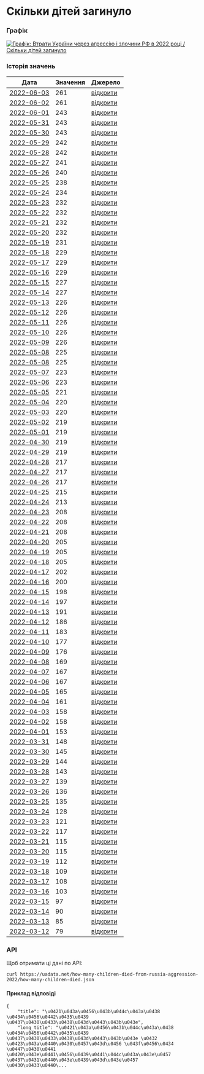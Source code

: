 # Скільки дітей загинуло
### Графік
[ ![Графік: Втрати України через агрессію і злочини РФ в 2022 році / Скільки дітей загинуло](https://uadata.net/screen?459561&u=%2Fhow-many-children-died-from-russia-aggression-2022%2Fhow-many-children-died) ](https://uadata.net/how-many-children-died-from-russia-aggression-2022/how-many-children-died)

### Історія значень
| Дата | Значення | Джерело |
|---|---|---|
| [2022-06-03](https://uadata.net/how-many-children-died-from-russia-aggression-2022/how-many-children-died/2022-06-03+08%3A24%3A31) | 261 | [відкрити](https://gp.gov.ua/ua/posts/yuvenalni-prokurori-vnaslidok-zbroinoyi-agresiyi-rf-v-ukrayini-zaginuli-261-ditina-2) |
| [2022-06-02](https://uadata.net/how-many-children-died-from-russia-aggression-2022/how-many-children-died/2022-06-02+11%3A36%3A15) | 261 | [відкрити](https://gp.gov.ua/ua/posts/yuvenalni-prokurori-vnaslidok-zbroinoyi-agresiyi-rf-v-ukrayini-zaginuli-261-ditina) |
| [2022-06-01](https://uadata.net/how-many-children-died-from-russia-aggression-2022/how-many-children-died/2022-06-01+06%3A44%3A26) | 243 | [відкрити](https://gp.gov.ua/ua/posts/yuvenalni-prokurori-vnaslidok-zbroinoyi-agresiyi-rf-v-ukrayini-zaginuli-243-ditini-3) |
| [2022-05-31](https://uadata.net/how-many-children-died-from-russia-aggression-2022/how-many-children-died/2022-05-31+09%3A41%3A16) | 243 | [відкрити](https://gp.gov.ua/ua/posts/yuvenalni-prokurori-vnaslidok-zbroinoyi-agresiyi-rf-v-ukrayini-zaginuli-243-ditini-2) |
| [2022-05-30](https://uadata.net/how-many-children-died-from-russia-aggression-2022/how-many-children-died/2022-05-30+08%3A32%3A26) | 243 | [відкрити](https://gp.gov.ua/ua/posts/yuvenalni-prokurori-vnaslidok-zbroinoyi-agresiyi-rf-v-ukrayini-zaginuli-243-ditini) |
| [2022-05-29](https://uadata.net/how-many-children-died-from-russia-aggression-2022/how-many-children-died/2022-05-29+08%3A56%3A01) | 242 | [відкрити](https://gp.gov.ua/ua/posts/yuvenalni-prokurori-vnaslidok-zbroinoyi-agresiyi-rf-v-ukrayini-zaginuli-242-ditini-2) |
| [2022-05-28](https://uadata.net/how-many-children-died-from-russia-aggression-2022/how-many-children-died/2022-05-28+11%3A05%3A50) | 242 | [відкрити](https://gp.gov.ua/ua/posts/yuvenalni-prokurori-vnaslidok-zbroinoyi-agresiyi-rf-v-ukrayini-zaginuli-242-ditini) |
| [2022-05-27](https://uadata.net/how-many-children-died-from-russia-aggression-2022/how-many-children-died/2022-05-27+17%3A21%3A27) | 241 | [відкрити](https://gp.gov.ua/ua/posts/yuvenalni-prokurori-vnaslidok-zbroinoyi-agresiyi-rf-v-ukrayini-zaginula-241-ditina) |
| [2022-05-26](https://uadata.net/how-many-children-died-from-russia-aggression-2022/how-many-children-died/2022-05-26+08%3A00%3A47) | 240 | [відкрити](https://gp.gov.ua/ua/posts/yuvenalni-prokurori-240-ditei-zaginulo-v-ukrayini-vnaslidok-zbroinoyi-agresiyi-rf) |
| [2022-05-25](https://uadata.net/how-many-children-died-from-russia-aggression-2022/how-many-children-died/2022-05-25+07%3A59%3A41) | 238 | [відкрити](https://gp.gov.ua/ua/posts/yuvenalni-prokurori-238-ditei-zaginulo-v-ukrayini-vnaslidok-zbroinoyi-agresiyi-rf) |
| [2022-05-24](https://uadata.net/how-many-children-died-from-russia-aggression-2022/how-many-children-died/2022-05-24+11%3A20%3A03) | 234 | [відкрити](https://gp.gov.ua/ua/posts/yuvenalni-prokurori-234-ditini-zaginuli-v-ukrayini-vnaslidok-zbroinoyi-agresiyi-rf) |
| [2022-05-23](https://uadata.net/how-many-children-died-from-russia-aggression-2022/how-many-children-died/2022-05-23+07%3A12%3A00) | 232 | [відкрити](https://gp.gov.ua/ua/posts/yuvenalni-prokurori-vnaslidok-zbroinoyi-agresiyi-rf-v-ukrayini-zaginuli-232-ditini-8371) |
| [2022-05-22](https://uadata.net/how-many-children-died-from-russia-aggression-2022/how-many-children-died/2022-05-22+06%3A36%3A24) | 232 | [відкрити](https://gp.gov.ua/ua/posts/yuvenalni-prokurori-vnaslidok-zbroinoyi-agresiyi-rf-v-ukrayini-zaginuli-232-ditini-3) |
| [2022-05-21](https://uadata.net/how-many-children-died-from-russia-aggression-2022/how-many-children-died/2022-05-21+07%3A08%3A27) | 232 | [відкрити](https://gp.gov.ua/ua/posts/yuvenalni-prokurori-vnaslidok-zbroinoyi-agresiyi-rf-v-ukrayini-zaginuli-232-ditini-2) |
| [2022-05-20](https://uadata.net/how-many-children-died-from-russia-aggression-2022/how-many-children-died/2022-05-20+09%3A11%3A37) | 232 | [відкрити](https://gp.gov.ua/ua/posts/yuvenalni-prokurori-vnaslidok-zbroinoyi-agresiyi-rf-v-ukrayini-zaginuli-232-ditini) |
| [2022-05-19](https://uadata.net/how-many-children-died-from-russia-aggression-2022/how-many-children-died/2022-05-19+06%3A36%3A11) | 231 | [відкрити](https://gp.gov.ua/ua/posts/yuvenalni-prokurori-vnaslidok-zbroinoyi-agresiyi-rf-v-ukrayini-zaginula-231-ditina) |
| [2022-05-18](https://uadata.net/how-many-children-died-from-russia-aggression-2022/how-many-children-died/2022-05-18+06%3A58%3A44) | 229 | [відкрити](https://gp.gov.ua/ua/posts/yuvenalni-prokurori-vnaslidok-zbroinoyi-agresiyi-rf-v-ukrayini-zaginulo-229-ditei-3) |
| [2022-05-17](https://uadata.net/how-many-children-died-from-russia-aggression-2022/how-many-children-died/2022-05-17+09%3A03%3A41) | 229 | [відкрити](https://gp.gov.ua/ua/posts/yuvenalni-prokurori-vnaslidok-zbroinoyi-agresiyi-rf-v-ukrayini-zaginulo-229-ditei-2) |
| [2022-05-16](https://uadata.net/how-many-children-died-from-russia-aggression-2022/how-many-children-died/2022-05-16+08%3A56%3A08) | 229 | [відкрити](https://gp.gov.ua/ua/posts/yuvenalni-prokurori-vnaslidok-zbroinoyi-agresiyi-rf-v-ukrayini-zaginulo-229-ditei) |
| [2022-05-15](https://uadata.net/how-many-children-died-from-russia-aggression-2022/how-many-children-died/2022-05-15+09%3A22%3A57) | 227 | [відкрити](https://gp.gov.ua/ua/posts/yuvenalni-prokurori-vnaslidok-zbroinoyi-agresiyi-rf-v-ukrayini-zaginulo-227-ditei-2) |
| [2022-05-14](https://uadata.net/how-many-children-died-from-russia-aggression-2022/how-many-children-died/2022-05-14+09%3A27%3A33) | 227 | [відкрити](https://gp.gov.ua/ua/posts/yuvenalni-prokurori-vnaslidok-zbroinoyi-agresiyi-rf-v-ukrayini-zaginulo-227-ditei) |
| [2022-05-13](https://uadata.net/how-many-children-died-from-russia-aggression-2022/how-many-children-died/2022-05-13+10%3A09%3A08) | 226 | [відкрити](https://gp.gov.ua/ua/posts/yuvenalni-prokurori-226-ditei-zaginulo-v-ukrayini-cerez-zbroinu-agresiyu-rf-7957) |
| [2022-05-12](https://uadata.net/how-many-children-died-from-russia-aggression-2022/how-many-children-died/2022-05-12+10%3A23%3A31) | 226 | [відкрити](https://gp.gov.ua/ua/posts/yuvenalni-prokurori-226-ditei-zaginulo-v-ukrayini-cerez-zbroinu-agresiyu-rf-7926) |
| [2022-05-11](https://uadata.net/how-many-children-died-from-russia-aggression-2022/how-many-children-died/2022-05-11+09%3A32%3A45) | 226 | [відкрити](https://gp.gov.ua/ua/posts/yuvenalni-prokurori-226-ditei-zaginulo-v-ukrayini-cerez-zbroinu-agresiyu-rf-3) |
| [2022-05-10](https://uadata.net/how-many-children-died-from-russia-aggression-2022/how-many-children-died/2022-05-10+12%3A44%3A31) | 226 | [відкрити](https://gp.gov.ua/ua/posts/yuvenalni-prokurori-226-ditei-zaginulo-v-ukrayini-cerez-zbroinu-agresiyu-rf-2) |
| [2022-05-09](https://uadata.net/how-many-children-died-from-russia-aggression-2022/how-many-children-died/2022-05-09+10%3A15%3A42) | 226 | [відкрити](https://gp.gov.ua/ua/posts/yuvenalni-prokurori-226-ditei-zaginulo-v-ukrayini-cerez-zbroinu-agresiyu-rf) |
| [2022-05-08](https://uadata.net/how-many-children-died-from-russia-aggression-2022/how-many-children-died/2022-05-08+10%3A39%3A53) | 225 | [відкрити](https://gp.gov.ua/ua/posts/yuvenalni-prokurori-225-ditei-zaginulo-v-ukrayini-cerez-zbroinu-agresiyu-rf) |
| [2022-05-08](https://uadata.net/how-many-children-died-from-russia-aggression-2022/how-many-children-died/2022-05-08+10%3A39%3A53) | 225 | [відкрити](https://gp.gov.ua/ua/posts/yuvenalni-prokurori-225-ditei-zaginulo-v-ukrayini-cerez-zbroinu-agresiyu-rf) |
| [2022-05-07](https://uadata.net/how-many-children-died-from-russia-aggression-2022/how-many-children-died/2022-05-07+10%3A15%3A18) | 223 | [відкрити](https://gp.gov.ua/ua/posts/yuvenalni-prokurori-223-ditini-zaginuli-v-ukrayini-cerez-zbroinu-agresiyu-rf-2) |
| [2022-05-06](https://uadata.net/how-many-children-died-from-russia-aggression-2022/how-many-children-died/2022-05-06+11%3A33%3A34) | 223 | [відкрити](https://gp.gov.ua/ua/posts/yuvenalni-prokurori-223-ditini-zaginuli-v-ukrayini-cerez-zbroinu-agresiyu-rf) |
| [2022-05-05](https://uadata.net/how-many-children-died-from-russia-aggression-2022/how-many-children-died/2022-05-05+10%3A25%3A21) | 221 | [відкрити](https://gp.gov.ua/ua/posts/yuvenalni-prokurori-221-ditina-zaginula-v-ukrayini-cerez-zbroinu-agresiyu-rf) |
| [2022-05-04](https://uadata.net/how-many-children-died-from-russia-aggression-2022/how-many-children-died/2022-05-04+10%3A18%3A57) | 220 | [відкрити](https://gp.gov.ua/ua/posts/yuvenalni-prokurori-220-ditei-zaginuli-v-ukrayini-cerez-zbroinu-agresiyu-rf-2) |
| [2022-05-03](https://uadata.net/how-many-children-died-from-russia-aggression-2022/how-many-children-died/2022-05-03+11%3A33%3A02) | 220 | [відкрити](https://gp.gov.ua/ua/posts/yuvenalni-prokurori-220-ditei-zaginuli-v-ukrayini-cerez-zbroinu-agresiyu-rf) |
| [2022-05-02](https://uadata.net/how-many-children-died-from-russia-aggression-2022/how-many-children-died/2022-05-02+09%3A45%3A07) | 219 | [відкрити](https://gp.gov.ua/ua/posts/yuvenalni-prokurori-219-ditei-zaginuli-v-ukrayini-cerez-zbroinu-agresiyu-rf-7672) |
| [2022-05-01](https://uadata.net/how-many-children-died-from-russia-aggression-2022/how-many-children-died/2022-05-01+09%3A11%3A32) | 219 | [відкрити](https://gp.gov.ua/ua/posts/yuvenalni-prokurori-219-ditei-zaginuli-v-ukrayini-cerez-zbroinu-agresiyu-rf-3) |
| [2022-04-30](https://uadata.net/how-many-children-died-from-russia-aggression-2022/how-many-children-died/2022-04-30+10%3A24%3A45) | 219 | [відкрити](https://gp.gov.ua/ua/posts/yuvenalni-prokurori-219-ditei-zaginuli-v-ukrayini-cerez-zbroinu-agresiyu-rf-2) |
| [2022-04-29](https://uadata.net/how-many-children-died-from-russia-aggression-2022/how-many-children-died/2022-04-29+08%3A41%3A12) | 219 | [відкрити](https://gp.gov.ua/ua/posts/yuvenalni-prokurori-219-ditei-zaginuli-v-ukrayini-cerez-zbroinu-agresiyu-rf) |
| [2022-04-28](https://uadata.net/how-many-children-died-from-russia-aggression-2022/how-many-children-died/2022-04-28+10%3A31%3A21) | 217 | [відкрити](https://gp.gov.ua/ua/posts/yuvenalni-prokurori-217-ditei-zaginuli-v-ukrayini-cerez-zbroinu-agresiyu-rf-3) |
| [2022-04-27](https://uadata.net/how-many-children-died-from-russia-aggression-2022/how-many-children-died/2022-04-27+21%3A50%3A33) | 217 | [відкрити](https://gp.gov.ua/ua/posts/yuvenalni-prokurori-217-ditei-zaginuli-v-ukrayini-cerez-zbroinu-agresiyu-rf-2) |
| [2022-04-26](https://uadata.net/how-many-children-died-from-russia-aggression-2022/how-many-children-died/2022-04-26+10%3A42%3A38) | 217 | [відкрити](https://gp.gov.ua/ua/posts/yuvenalni-prokurori-217-ditei-zaginuli-v-ukrayini-cerez-zbroinu-agresiyu-rf) |
| [2022-04-25](https://uadata.net/how-many-children-died-from-russia-aggression-2022/how-many-children-died/2022-04-25+09%3A38%3A21) | 215 | [відкрити](https://gp.gov.ua/ua/posts/yuvenalni-prokurori-215-ditei-zaginuli-v-ukrayini-cerez-zbroinu-agresiyu-rf) |
| [2022-04-24](https://uadata.net/how-many-children-died-from-russia-aggression-2022/how-many-children-died/2022-04-24+15%3A17%3A57) | 213 | [відкрити](https://gp.gov.ua/ua/posts/yuvenalni-prokurori-213-ditei-zaginuli-v-ukrayini-cerez-zbroinu-agresiyu-rf) |
| [2022-04-23](https://uadata.net/how-many-children-died-from-russia-aggression-2022/how-many-children-died/2022-04-23+11%3A24%3A30) | 208 | [відкрити](https://gp.gov.ua/ua/posts/yuvenalni-prokurori-cerez-zbroinu-agresiyu-rf-v-ukrayini-zaginuli-208-ditei) |
| [2022-04-22](https://uadata.net/how-many-children-died-from-russia-aggression-2022/how-many-children-died/2022-04-22+12%3A10%3A40) | 208 | [відкрити](https://gp.gov.ua/ua/posts/yuvenalni-prokurori-208-ditei-zaginuli-v-ukrayini-cerez-zbroinu-agresiyu-rf-2) |
| [2022-04-21](https://uadata.net/how-many-children-died-from-russia-aggression-2022/how-many-children-died/2022-04-21+10%3A51%3A46) | 208 | [відкрити](https://gp.gov.ua/ua/posts/yuvenalni-prokurori-208-ditei-zaginuli-v-ukrayini-cerez-zbroinu-agresiyu-rf) |
| [2022-04-20](https://uadata.net/how-many-children-died-from-russia-aggression-2022/how-many-children-died/2022-04-20+12%3A55%3A31) | 205 | [відкрити](https://gp.gov.ua/ua/posts/yuvenalni-prokurori-205-ditei-zaginuli-v-ukrayini-cerez-zbroinu-agresiyu-rf) |
| [2022-04-19](https://uadata.net/how-many-children-died-from-russia-aggression-2022/how-many-children-died/2022-04-19+11%3A05%3A11) | 205 | [відкрити](https://gp.gov.ua/ua/posts/yuvenalni-prokurori-205-ditei-zaginuli-cerez-zbroinu-agresiyu-rf-v-ukrayini-2) |
| [2022-04-18](https://uadata.net/how-many-children-died-from-russia-aggression-2022/how-many-children-died/2022-04-18+11%3A07%3A44) | 205 | [відкрити](https://gp.gov.ua/ua/posts/yuvenalni-prokurori-205-ditei-zaginuli-cerez-zbroinu-agresiyu-rf-v-ukrayini) |
| [2022-04-17](https://uadata.net/how-many-children-died-from-russia-aggression-2022/how-many-children-died/2022-04-17+11%3A08%3A10) | 202 | [відкрити](https://gp.gov.ua/ua/posts/yuvenalni-prokurori-202-ditini-zaginuli-cerez-zbroinu-agresiyu-rf-v-ukrayini) |
| [2022-04-16](https://uadata.net/how-many-children-died-from-russia-aggression-2022/how-many-children-died/2022-04-16+13%3A41%3A06) | 200 | [відкрити](https://gp.gov.ua/ua/posts/yuvenalni-prokurori-cerez-zbroinu-agresiyu-rf-v-ukrayini-zaginuli-200-ditei) |
| [2022-04-15](https://uadata.net/how-many-children-died-from-russia-aggression-2022/how-many-children-died/2022-04-15+09%3A58%3A54) | 198 | [відкрити](https://gp.gov.ua/ua/posts/yuvenalni-prokurori-cerez-zbroinu-agresiyu-rf-v-ukrayini-zaginuli-198-ditei) |
| [2022-04-14](https://uadata.net/how-many-children-died-from-russia-aggression-2022/how-many-children-died/2022-04-14+12%3A26%3A03) | 197 | [відкрити](https://gp.gov.ua/ua/posts/yuvenalni-prokurori-cerez-zbroinu-agresiyu-rf-v-ukrayini-zaginuli-197-ditei) |
| [2022-04-13](https://uadata.net/how-many-children-died-from-russia-aggression-2022/how-many-children-died/2022-04-13+12%3A37%3A18) | 191 | [відкрити](https://gp.gov.ua/ua/posts/yuvenalni-prokurori-191-ditina-zaginula-v-ukrayini-cerez-zbroinu-agresiyu-rf) |
| [2022-04-12](https://uadata.net/how-many-children-died-from-russia-aggression-2022/how-many-children-died/2022-04-12+12%3A10%3A04) | 186 | [відкрити](https://gp.gov.ua/ua/posts/yuvenalni-prokurori-186-ditei-zaginulo-v-ukrayini-cerez-zbroinu-agresiyu-rf) |
| [2022-04-11](https://uadata.net/how-many-children-died-from-russia-aggression-2022/how-many-children-died/2022-04-11+11%3A51%3A07) | 183 | [відкрити](https://www.gp.gov.ua/ua/posts/yuvenalni-prokurori-183-ditini-zaginuli-v-ukrayini-cerez-zbroinu-agresiyu-rf) |
| [2022-04-10](https://uadata.net/how-many-children-died-from-russia-aggression-2022/how-many-children-died/2022-04-10+09%3A29%3A42) | 177 | [відкрити](https://gp.gov.ua/ua/posts/yuvenalni-prokurori-177-ditei-zaginuli-vnaslidok-zbroinoyi-agresiyi-rf-v-ukrayini) |
| [2022-04-09](https://uadata.net/how-many-children-died-from-russia-aggression-2022/how-many-children-died/2022-04-09+12%3A14%3A37) | 176 | [відкрити](https://gp.gov.ua/ua/posts/yuvenalni-prokurori-vnaslidok-zbroinoyi-agresiyi-rf-v-ukrayini-zaginuli-176-ditei) |
| [2022-04-08](https://uadata.net/how-many-children-died-from-russia-aggression-2022/how-many-children-died/2022-04-08+20%3A33%3A40) | 169 | [відкрити](https://gp.gov.ua/ua/posts/yuvenalni-prokurori-169-ditei-zaginuli-v-ukrayini-vnaslidok-zbroinoyi-agresiyi-rf) |
| [2022-04-07](https://uadata.net/how-many-children-died-from-russia-aggression-2022/how-many-children-died/2022-04-07+13%3A47%3A56) | 167 | [відкрити](https://gp.gov.ua/ua/posts/yuvenalni-prokurori-167-ditei-zaginuli-v-ukrayini-vnaslidok-zbroinoyi-agresiyi-rf) |
| [2022-04-06](https://uadata.net/how-many-children-died-from-russia-aggression-2022/how-many-children-died/2022-04-06+15%3A39%3A25) | 167 | [відкрити](https://gp.gov.ua/ua/posts/yuvenalni-prokurori-cerez-zbroinu-agresiyu-rf-v-ukrayini-zaginulo-167-ditei) |
| [2022-04-05](https://uadata.net/how-many-children-died-from-russia-aggression-2022/how-many-children-died/2022-04-05+14%3A41%3A47) | 165 | [відкрити](https://www.gp.gov.ua/ua/posts/yuvenalni-prokurori-cerez-zbroinu-agresiyu-rf-v-ukrayini-zaginulo-165-ditei) |
| [2022-04-04](https://uadata.net/how-many-children-died-from-russia-aggression-2022/how-many-children-died/2022-04-04+15%3A40%3A16) | 161 | [відкрити](https://www.gp.gov.ua/storage/uploads/9a897aef-ad20-47df-8487-eb4dd2ea1828/warcrime-03042022ua.jpg) |
| [2022-04-03](https://uadata.net/how-many-children-died-from-russia-aggression-2022/how-many-children-died/2022-04-03+12%3A19%3A57) | 158 | [відкрити](https://www.gp.gov.ua/ua/posts/yuvenalni-prokurori-158-ditei-zaginuli-v-ukrayini-cerez-zbroinu-agresiyu-rf) |
| [2022-04-02](https://uadata.net/how-many-children-died-from-russia-aggression-2022/how-many-children-died/2022-04-02+11%3A15%3A06) | 158 | [відкрити](https://www.gp.gov.ua/ua/posts/yuvenalni-prokurori-vnaslidok-zbroinoyi-agresiyi-rf-v-ukrayini-zaginuli-158-ditei) |
| [2022-04-01](https://uadata.net/how-many-children-died-from-russia-aggression-2022/how-many-children-died/2022-04-01+16%3A48%3A01) | 153 | [відкрити](https://www.gp.gov.ua/ua/posts/yuvenalni-prokurori-153-ditini-zaginuli-vnaslidok-zbroinoyi-agresiyi-rf-v-ukrayini) |
| [2022-03-31](https://uadata.net/how-many-children-died-from-russia-aggression-2022/how-many-children-died/2022-03-31+16%3A49%3A35) | 148 | [відкрити](https://www.gp.gov.ua/ua/posts/yuvenalni-prokurori-vnaslidok-zbroinoyi-agresiyi-rf-v-ukrayini-zaginulo-148-ditei) |
| [2022-03-30](https://uadata.net/how-many-children-died-from-russia-aggression-2022/how-many-children-died/2022-03-30+09%3A36%3A51) | 145 | [відкрити](https://www.gp.gov.ua/storage/uploads/22e73485-b269-4f92-a2dc-3741ddbc4f55/warcrime-30032022ua.jpg) |
| [2022-03-29](https://uadata.net/how-many-children-died-from-russia-aggression-2022/how-many-children-died/2022-03-29+11%3A03%3A00) | 144 | [відкрити](https://www.gp.gov.ua/storage/uploads/011d2b3a-12d6-4ca8-b925-d732264e7f03/warcrime-29032022ua.jpg) |
| [2022-03-28](https://uadata.net/how-many-children-died-from-russia-aggression-2022/how-many-children-died/2022-03-28+10%3A00%3A52) | 143 | [відкрити](https://www.gp.gov.ua/ua/posts/yuvenalni-prokurori-143-ditini-zaginuli-cerez-zbroinu-agresiyi-rf-v-ukrayini) |
| [2022-03-27](https://uadata.net/how-many-children-died-from-russia-aggression-2022/how-many-children-died/2022-03-27+09%3A46%3A34) | 139 | [відкрити](https://www.gp.gov.ua/ua/posts/yuvenalni-prokurori-139-ditei-zaginuli-v-ukrayini-vnaslidok-zbroinoyi-agresiyi-rf) |
| [2022-03-26](https://uadata.net/how-many-children-died-from-russia-aggression-2022/how-many-children-died/2022-03-26+12%3A46%3A05) | 136 | [відкрити](https://www.gp.gov.ua/ua/posts/yuvenalni-prokurori-vnaslidok-zbroinoyi-agresiyi-rf-v-ukrayini-zaginulo-136-ditei) |
| [2022-03-25](https://uadata.net/how-many-children-died-from-russia-aggression-2022/how-many-children-died/2022-03-25+09%3A13%3A43) | 135 | [відкрити](https://gp.gov.ua/ua/posts/yuvenalni-prokurori-vnaslidok-zbroinoyi-agresiyi-rf-v-ukrayini-zaginulo-135-ditei) |
| [2022-03-24](https://uadata.net/how-many-children-died-from-russia-aggression-2022/how-many-children-died/2022-03-24+11%3A41%3A10) | 128 | [відкрити](https://gp.gov.ua/ua/posts/yuvenalni-prokurori-cerez-zbroinu-agresiyu-rf-v-ukrayini-zaginulo-128-ditei) |
| [2022-03-23](https://uadata.net/how-many-children-died-from-russia-aggression-2022/how-many-children-died/2022-03-23+11%3A48%3A41) | 121 | [відкрити](https://www.gp.gov.ua/ua/posts/yuvenalni-prokurori-121-ditina-zaginula-za-cas-zbroinoyi-agresiyi-rosiyi) |
| [2022-03-22](https://uadata.net/how-many-children-died-from-russia-aggression-2022/how-many-children-died/2022-03-22+11%3A47%3A56) | 117 | [відкрити](https://www.gp.gov.ua/ua/posts/yuvenalni-prokurori-cerez-zbroinu-agresiyu-rf-v-ukrayini-zaginulo-117-ditei) |
| [2022-03-21](https://uadata.net/how-many-children-died-from-russia-aggression-2022/how-many-children-died/2022-03-21+14%3A38%3A00) | 115 | [відкрити](https://www.gp.gov.ua/ua/posts/yuvenalni-prokurori-cerez-zbroinu-agresiyu-rf-v-ukrayini-zaginulo-115-ditei-2) |
| [2022-03-20](https://uadata.net/how-many-children-died-from-russia-aggression-2022/how-many-children-died/2022-03-20+14%3A38%3A51) | 115 | [відкрити](https://www.gp.gov.ua/ua/posts/yuvenalni-prokurori-cerez-zbroinu-agresiyu-rf-v-ukrayini-zaginulo-115-ditei) |
| [2022-03-19](https://uadata.net/how-many-children-died-from-russia-aggression-2022/how-many-children-died/2022-03-19+11%3A45%3A13) | 112 | [відкрити](https://gp.gov.ua/ua/posts/yuvenalni-prokurori-112-ditei-zaginulo-cerez-rosiisku-zbroinu-agresiyu) |
| [2022-03-18](https://uadata.net/how-many-children-died-from-russia-aggression-2022/how-many-children-died/2022-03-18+11%3A45%3A46) | 109 | [відкрити](https://www.gp.gov.ua/ua/posts/yuvenalni-prokurori-109-ditei-zaginulo-cerez-zbroinu-agresiyu-rf-v-ukrayini) |
| [2022-03-17](https://uadata.net/how-many-children-died-from-russia-aggression-2022/how-many-children-died/2022-03-17+11%3A46%3A35) | 108 | [відкрити](https://www.gp.gov.ua/ua/posts/yuvenalni-prokurori-108-ditei-zaginulo-cerez-zbroinu-agresiyu-rf-v-ukrayini) |
| [2022-03-16](https://uadata.net/how-many-children-died-from-russia-aggression-2022/how-many-children-died/2022-03-16+11%3A44%3A46) | 103 | [відкрити](https://www.gp.gov.ua/ua/posts/yuvenalni-prokurori-103-ditini-zaginuli-cerez-zbroinu-agresiyu-rf-v-ukrayini) |
| [2022-03-15](https://uadata.net/how-many-children-died-from-russia-aggression-2022/how-many-children-died/2022-03-15+11%3A47%3A37) | 97 | [відкрити](https://www.gp.gov.ua/ua/posts/yuvenalni-prokurori-97-ditei-zaginuli-cerez-zbroinu-agresiyu-rf-v-ukrayini) |
| [2022-03-14](https://uadata.net/how-many-children-died-from-russia-aggression-2022/how-many-children-died/2022-03-14+11%3A46%3A21) | 90 | [відкрити](https://www.gp.gov.ua/ua/posts/yuvenalni-prokurori-cerez-zbroinu-agresiyu-rf-v-ukrayini-zaginuli-90-ditei) |
| [2022-03-13](https://uadata.net/how-many-children-died-from-russia-aggression-2022/how-many-children-died/2022-03-13+11%3A46%3A53) | 85 | [відкрити](https://www.gp.gov.ua/ua/posts/yuvinalni-prokurori-85-ditei-zaginuli-cerez-zbroinu-agresiyu-rf) |
| [2022-03-12](https://uadata.net/how-many-children-died-from-russia-aggression-2022/how-many-children-died/2022-03-12+11%3A47%3A30) | 79 | [відкрити](https://www.gp.gov.ua/ua/posts/yuvenalni-prokurori-za-16-dniv-zbroinoyi-agresiyi-rf-zaginulo-79-ditei) |
### API
Щоб отримати ці дані по API:
```
curl https://uadata.net/how-many-children-died-from-russia-aggression-2022/how-many-children-died.json
```
#### Приклад відповіді 
```
{
    "title": "\u0421\u043a\u0456\u043b\u044c\u043a\u0438 \u0434\u0456\u0442\u0435\u0439 \u0437\u0430\u0433\u0438\u043d\u0443\u043b\u043e",
    "long_title": "\u0421\u043a\u0456\u043b\u044c\u043a\u0438 \u0434\u0456\u0442\u0435\u0439 \u0437\u0430\u0433\u0438\u043d\u0443\u043b\u043e \u0432 \u0423\u043a\u0440\u0430\u0457\u043d\u0456 \u043f\u0456\u0434 \u0447\u0430\u0441 \u0420\u043e\u0441\u0456\u0439\u0441\u044c\u043a\u043e\u0457 \u0437\u0431\u0440\u043e\u0439\u043d\u043e\u0457 \u0430\u0433\u0440\...
```